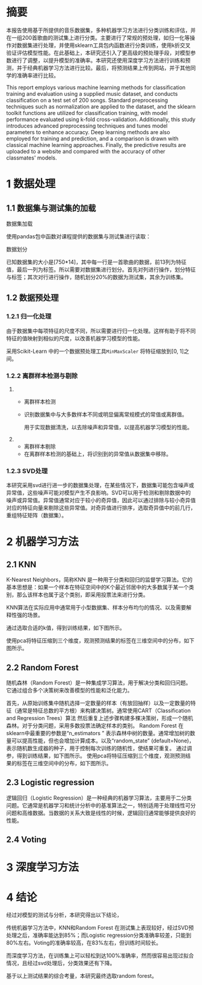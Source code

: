 # 摘要

本报告使用基于所提供的音乐数据集，多种机器学习方法进行分类训练和评估，并在一组200首歌曲的测试集上进行分类。主要进行了常规的预处理，如归一化等操作对数据集进行处理，并使用sklearn工具包内函数进行分类训练，使用k折交叉验证评估模型性能。在此基础上，本研究还引入了更高级的预处理手段，对模型参数进行了调整，以提升模型的准确率。本研究还使用深度学习方法进行训练和预测，并于经典机器学习方法进行比较。最后，将预测结果上传到网站，并于其他同学的准确率进行比较。

This report employs various machine learning methods for classification training and evaluation using a supplied music dataset, and conducts classification on a test set of 200 songs. Standard preprocessing techniques such as normalization are applied to the dataset, and the sklearn toolkit functions are utilized for classification training, with model performance evaluated using k-fold cross-validation. Additionally, this study introduces advanced preprocessing techniques and tunes model parameters to enhance accuracy. Deep learning methods are also employed for training and prediction, and a comparison is drawn with classical machine learning approaches. Finally, the predictive results are uploaded to a website and compared with the accuracy of other classmates' models.







# 1 数据处理

## 1.1 数据集与测试集的加载

数据集加载

使用pandas包中函数对课程提供的数据集与测试集进行读取：

数据划分

已知数据集的大小是[750*14]，其中每一行是一首歌曲的数据，前13列为特征值，最后一列为标签。所以需要对数据集进行划分。首先对列进行操作，划分特征与标签；其次对行进行操作，随机划分20%的数据为测试集，其余为训练集。



## 1.2 数据预处理

### 1.2.1 归一化处理

由于数据集中每项特征的尺度不同，所以需要进行归一化处理。这样有助于将不同特征的值映射到相似的尺度，以改善机器学习模型的性能。

采用Scikit-Learn 中的一个数据预处理工具`MinMaxScaler` 将特征缩放到[0, 1]之间。

### 1.2.2 离群样本检测与剔除

1. - 离群样本检测

   - 识别数据集中与大多数样本不同或明显偏离常规模式的常值或离群值。

     用于实现数据清洗，以去除噪声和异常值，以提高机器学习模型的性能。

2. - 离群样本剔除
   - 在离群样本检测的基础上，将识别到的异常值从数据集中移除。

### 1.2.3 SVD处理

本研究采用svd进行进一步的数据集处理，在某些情况下，数据集可能包含噪声或异常值，这些噪声可能对模型产生不良影响。SVD可以用于检测和剔除数据中的噪声或异常值。异常值通常对应于较小的奇异值，因此可以通过排除与较小奇异值对应的特征向量来剔除这些异常值。对奇异值进行排序，选取奇异值中的前几行，重组特征矩阵（数据集）。







# 2 机器学习方法

## 2.1 KNN

K-Nearest Neighbors，简称KNN 是一种用于分类和回归的监督学习算法。它的基本思想是：如果一个样本在特征空间中的K个最近邻居中的大多数属于某一个类别，那么该样本也属于这个类别，即采用投票法来进行分类。

KNN算法在实际应用中通常用于小型数据集、样本分布均匀的情况、以及需要解释性强的场景。

通过选取合适的k值，得到训练结果，如下图所示。

使用pca将特征压缩到三个维度，观测预测结果的标签在三维空间中的分布，如下图所示。

## 2.2 Random Forest

随机森林（Random Forest）是一种集成学习算法，用于解决分类和回归问题。它通过组合多个决策树来改善模型的性能和泛化能力。

首先，从原始训练集中随机选择一定数量的样本（有放回抽样）以及一定数量的特征（通常是特征总数的平方根）来构建决策树。通常使用CART（Classification and Regression Trees）算法
然后重复上述步骤构建多棵决策树，形成一个随机森林。对于分类问题，采用多数投票法确定样本的类别。
Random Forest 在sklearn中最重要的参数是“n_estimators ” 表示森林中树的数量。通常增加树的数量可以提高性能，但也会增加计算成本。以及“random_state” (default=None)，表示随机数生成器的种子，用于控制每次训练的随机性，使结果可重复。
通过调参，得到训练结果，如下图所示。
使用pca将特征压缩到三个维度，观测预测结果的标签在三维空间中的分布，如下图所示。

## 2.3 Logistic regression
逻辑回归（Logistic Regression）是一种经典的机器学习算法，主要用于二分类问题。它通常是机器学习和统计分析中的基准算法之一，特别适用于处理线性可分问题和高维数据。当数据的关系大致是线性的时候，逻辑回归通常能够提供良好的性能。

## 2.4 Voting









# 3 深度学习方法



# 4 结论

经过对模型的测试与分析，本研究得出以下结论，

传统机器学习方法中，KNN和Random Forest 在测试集上表现较好，经过SVD预处理之后，准确率能达到85%；而Logistic regression分类准确率较差，只能到80%左右。Voting的准确率较高，在83%左右，但训练时间较长。

而深度学习方法，在训练集上可以轻松到达100%准确率，然而很容易出现过拟合情况，且经过svd处理后，分类效果还有下降。

基于以上测试结果的综合考量，本研究最终选取random forest。



